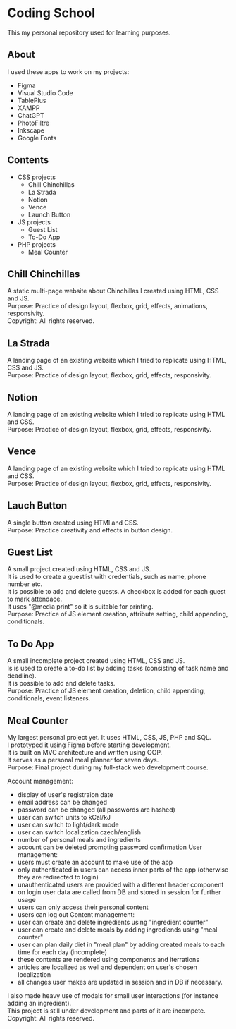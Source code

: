 # Coding School
This my personal repository used for learning purposes.

## About
I used these apps to work on my projects:
- Figma
- Visual Studio Code
- TablePlus
- XAMPP
- ChatGPT
- PhotoFiltre
- Inkscape
- Google Fonts

## Contents
- CSS projects
  - Chill Chinchillas
  - La Strada
  - Notion
  - Vence
  - Launch Button
- JS projects
  - Guest List
  - To-Do App
- PHP projects
  - Meal Counter
 
## Chill Chinchillas
A static multi-page website about Chinchillas I created using HTML, CSS and JS.  
Purpose:  Practice of design layout, flexbox, grid, effects, animations, responsivity.  
Copyright: All rights reserved.  

## La Strada
A landing page of an existing website which I tried to replicate using HTML, CSS and JS.  
Purpose: Practice of design layout, flexbox, grid, effects, responsivity.  

## Notion
A landing page of an existing website which I tried to replicate using HTML and CSS.  
Purpose: Practice of design layout, flexbox, grid, effects, responsivity.  

## Vence
A landing page of an existing website which I tried to replicate using HTML and CSS.  
Purpose: Practice of design layout, flexbox, grid, effects, responsivity.  

## Lauch Button
A single button created using HTMl and CSS.  
Purpose: Practice creativity and effects in button design.  

## Guest List
A small project created using HTML, CSS and JS.  
It is used to create a guestlist with credentials, such as name, phone number etc.  
It is possible to add and delete guests. A checkbox is added for each guest to mark attendace.  
It uses "@media print" so it is suitable for printing.  
Purpose: Practice of JS element creation, attribute setting, child appending, conditionals.  

## To Do App
A small incomplete project created using HTML, CSS and JS.  
Is is used to create a to-do list by adding tasks (consisting of task name and deadline).  
It is possible to add and delete tasks.  
Purpose: Practice of JS element creation, deletion, child appending, conditionals, event listeners.  

## Meal Counter
My largest personal project yet. It uses HTML, CSS, JS, PHP and SQL.  
I prototyped it using Figma before starting development.  
It is built on MVC architecture and written using OOP.  
It serves as a personal meal planner for seven days.  
Purpose: Final project during my full-stack web development course.  

Account management:
- display of user's registraion date
- email address can be changed
- password can be changed (all passwords are hashed)
- user can switch units to kCal/kJ
- user can switch to light/dark mode
- user can switch localization czech/english
- number of personal meals and ingredients
- account can be deleted prompting password confirmation
User management:
- users must create an account to make use of the app
- only authenticated in users can access inner parts of the app (otherwise they are redirected to login)
- unauthenticated users are provided with a different header component
- on login user data are called from DB and stored in session for further usage
- users can only access their personal content
- users can log out
Content management:
- user can create and delete ingredients using "ingredient counter"
- user can create and delete meals by adding ingrediends using "meal counter"
- user can plan daily diet in "meal plan" by adding created meals to each time for each day (incomplete)
- these contents are rendered using components and iterrations
- articles are localized as well and dependent on user's chosen localization
- all changes user makes are updated in session and in DB if necessary.

I also made heavy use of modals for small user interactions (for instance adding an ingredient).  
This project is still under development and parts of it are incompete.  
Copyright: All rights reserved.  
